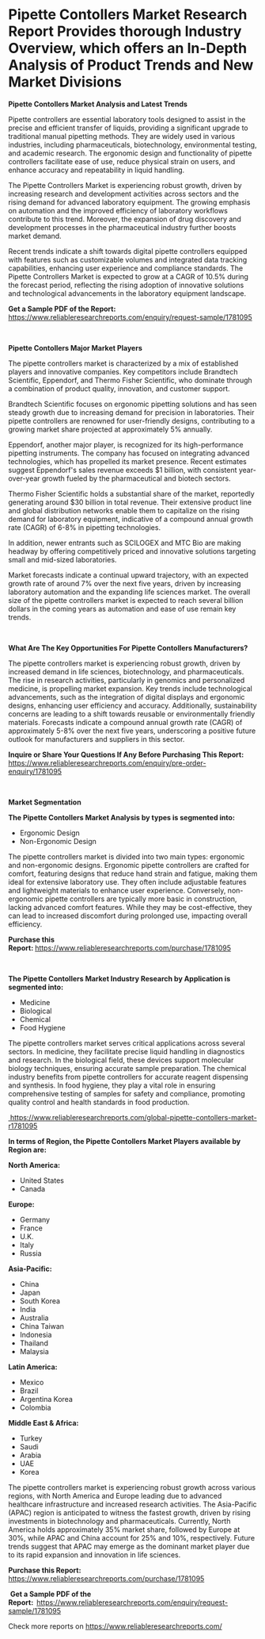 <p><h1>Pipette Contollers Market Research Report Provides thorough Industry Overview, which offers an In-Depth Analysis of Product Trends and New Market Divisions</h1></p><p><strong>Pipette Contollers Market Analysis and Latest Trends</strong></p>
<p><p>Pipette controllers are essential laboratory tools designed to assist in the precise and efficient transfer of liquids, providing a significant upgrade to traditional manual pipetting methods. They are widely used in various industries, including pharmaceuticals, biotechnology, environmental testing, and academic research. The ergonomic design and functionality of pipette controllers facilitate ease of use, reduce physical strain on users, and enhance accuracy and repeatability in liquid handling.</p><p>The Pipette Controllers Market is experiencing robust growth, driven by increasing research and development activities across sectors and the rising demand for advanced laboratory equipment. The growing emphasis on automation and the improved efficiency of laboratory workflows contribute to this trend. Moreover, the expansion of drug discovery and development processes in the pharmaceutical industry further boosts market demand.</p><p>Recent trends indicate a shift towards digital pipette controllers equipped with features such as customizable volumes and integrated data tracking capabilities, enhancing user experience and compliance standards. The Pipette Controllers Market is expected to grow at a CAGR of 10.5% during the forecast period, reflecting the rising adoption of innovative solutions and technological advancements in the laboratory equipment landscape.</p></p>
<p><strong>Get a Sample PDF of the Report:&nbsp;</strong> <a href="https://www.reliableresearchreports.com/enquiry/request-sample/1781095?utm_campaign=2487&utm_medium=2&utm_source=Github&utm_content=ia&utm_term=25032025&utm_id=pipette-contollers">https://www.reliableresearchreports.com/enquiry/request-sample/1781095</a></p>
<p>&nbsp;</p>
<p><strong>Pipette Contollers Major Market Players</strong></p>
<p><p>The pipette controllers market is characterized by a mix of established players and innovative companies. Key competitors include Brandtech Scientific, Eppendorf, and Thermo Fisher Scientific, who dominate through a combination of product quality, innovation, and customer support. </p><p>Brandtech Scientific focuses on ergonomic pipetting solutions and has seen steady growth due to increasing demand for precision in laboratories. Their pipette controllers are renowned for user-friendly designs, contributing to a growing market share projected at approximately 5% annually.</p><p>Eppendorf, another major player, is recognized for its high-performance pipetting instruments. The company has focused on integrating advanced technologies, which has propelled its market presence. Recent estimates suggest Eppendorf's sales revenue exceeds $1 billion, with consistent year-over-year growth fueled by the pharmaceutical and biotech sectors.</p><p>Thermo Fisher Scientific holds a substantial share of the market, reportedly generating around $30 billion in total revenue. Their extensive product line and global distribution networks enable them to capitalize on the rising demand for laboratory equipment, indicative of a compound annual growth rate (CAGR) of 6-8% in pipetting technologies.</p><p>In addition, newer entrants such as SCILOGEX and MTC Bio are making headway by offering competitively priced and innovative solutions targeting small and mid-sized laboratories.</p><p>Market forecasts indicate a continual upward trajectory, with an expected growth rate of around 7% over the next five years, driven by increasing laboratory automation and the expanding life sciences market. The overall size of the pipette controllers market is expected to reach several billion dollars in the coming years as automation and ease of use remain key trends.</p></p>
<p>&nbsp;</p>
<p><strong>What Are The Key Opportunities For Pipette Contollers Manufacturers?</strong></p>
<p><p>The pipette controllers market is experiencing robust growth, driven by increased demand in life sciences, biotechnology, and pharmaceuticals. The rise in research activities, particularly in genomics and personalized medicine, is propelling market expansion. Key trends include technological advancements, such as the integration of digital displays and ergonomic designs, enhancing user efficiency and accuracy. Additionally, sustainability concerns are leading to a shift towards reusable or environmentally friendly materials. Forecasts indicate a compound annual growth rate (CAGR) of approximately 5-8% over the next five years, underscoring a positive future outlook for manufacturers and suppliers in this sector.</p></p>
<p><strong>Inquire or Share Your Questions If Any Before Purchasing This Report:</strong> <a href="https://www.reliableresearchreports.com/enquiry/pre-order-enquiry/1781095?utm_campaign=2487&utm_medium=2&utm_source=Github&utm_content=ia&utm_term=25032025&utm_id=pipette-contollers">https://www.reliableresearchreports.com/enquiry/pre-order-enquiry/1781095</a></p>
<p>&nbsp;</p>
<p><strong>Market Segmentation</strong></p>
<p><strong>The Pipette Contollers Market Analysis by types is segmented into:</strong></p>
<p><ul><li>Ergonomic Design</li><li>Non-Ergonomic Design</li></ul></p>
<p><p>The pipette controllers market is divided into two main types: ergonomic and non-ergonomic designs. Ergonomic pipette controllers are crafted for comfort, featuring designs that reduce hand strain and fatigue, making them ideal for extensive laboratory use. They often include adjustable features and lightweight materials to enhance user experience. Conversely, non-ergonomic pipette controllers are typically more basic in construction, lacking advanced comfort features. While they may be cost-effective, they can lead to increased discomfort during prolonged use, impacting overall efficiency.</p></p>
<p><strong>Purchase this Report:&nbsp;</strong><a href="https://www.reliableresearchreports.com/purchase/1781095?utm_campaign=2487&utm_medium=2&utm_source=Github&utm_content=ia&utm_term=25032025&utm_id=pipette-contollers">https://www.reliableresearchreports.com/purchase/1781095</a></p>
<p>&nbsp;</p>
<p><strong>The Pipette Contollers Market Industry Research by Application is segmented into:</strong></p>
<p><ul><li>Medicine</li><li>Biological</li><li>Chemical</li><li>Food Hygiene</li></ul></p>
<p><p>The pipette controllers market serves critical applications across several sectors. In medicine, they facilitate precise liquid handling in diagnostics and research. In the biological field, these devices support molecular biology techniques, ensuring accurate sample preparation. The chemical industry benefits from pipette controllers for accurate reagent dispensing and synthesis. In food hygiene, they play a vital role in ensuring comprehensive testing of samples for safety and compliance, promoting quality control and health standards in food production.</p></p>
<p><a href="https://www.reliableresearchreports.com/global-pipette-contollers-market-r1781095?utm_campaign=2487&utm_medium=2&utm_source=Github&utm_content=ia&utm_term=25032025&utm_id=pipette-contollers">&nbsp;https://www.reliableresearchreports.com/global-pipette-contollers-market-r1781095</a></p>
<p><strong>In terms of Region, the Pipette Contollers Market Players available by Region are:</strong></p>
<p>
    <p> <strong> North America: </strong>
        <ul>
            <li>United States</li>
            <li>Canada</li>
        </ul>
        </p> 
    <p> <strong> Europe: </strong>
        <ul>
            <li>Germany</li>
            <li>France</li>
            <li>U.K.</li>
            <li>Italy</li>
            <li>Russia</li>
        </ul>
        </p> 
    <p> <strong> Asia-Pacific: </strong>
        <ul>
            <li>China</li>
            <li>Japan</li>
            <li>South Korea</li>
            <li>India</li>
            <li>Australia</li>
            <li>China Taiwan</li>
            <li>Indonesia</li>
            <li>Thailand</li>
            <li>Malaysia</li>
        </ul>
        </p> 
    <p> <strong> Latin America: </strong>
        <ul>
            <li>Mexico</li>
            <li>Brazil</li>
            <li>Argentina Korea</li>
            <li>Colombia</li>
        </ul>
        </p> 
    <p> <strong> Middle East & Africa: </strong>
        <ul>
            <li>Turkey</li>
            <li>Saudi</li>
            <li>Arabia</li>
            <li>UAE</li>
            <li>Korea</li>
        </ul>
    </p>
    </p>
<p><p>The pipette controllers market is experiencing robust growth across various regions, with North America and Europe leading due to advanced healthcare infrastructure and increased research activities. The Asia-Pacific (APAC) region is anticipated to witness the fastest growth, driven by rising investments in biotechnology and pharmaceuticals. Currently, North America holds approximately 35% market share, followed by Europe at 30%, while APAC and China account for 25% and 10%, respectively. Future trends suggest that APAC may emerge as the dominant market player due to its rapid expansion and innovation in life sciences.</p></p>
<p><strong>Purchase this Report: </strong><a href="https://www.reliableresearchreports.com/purchase/1781095?utm_campaign=2487&utm_medium=2&utm_source=Github&utm_content=ia&utm_term=25032025&utm_id=pipette-contollers">https://www.reliableresearchreports.com/purchase/1781095</a></p>
<p>&nbsp;<strong>Get a Sample PDF of the Report:&nbsp;&nbsp;</strong><a href="https://www.reliableresearchreports.com/enquiry/request-sample/1781095?utm_campaign=2487&utm_medium=2&utm_source=Github&utm_content=ia&utm_term=25032025&utm_id=pipette-contollers">https://www.reliableresearchreports.com/enquiry/request-sample/1781095</a></p>
<p><strong></strong></p>
<p>Check more reports on <a href="https://www.reliableresearchreports.com/?utm_campaign=2487&utm_medium=2&utm_source=Github&utm_content=ia&utm_term=25032025&utm_id=pipette-contollers">https://www.reliableresearchreports.com/</a></p>
